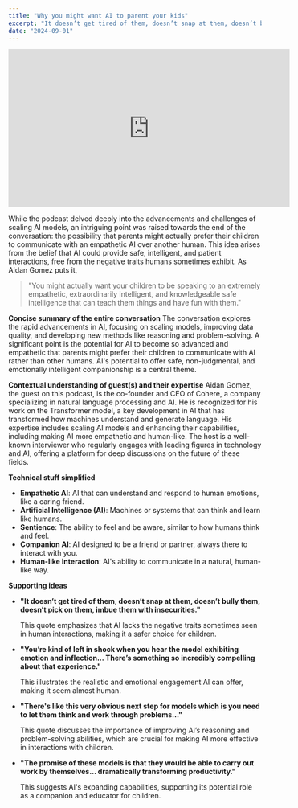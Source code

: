 ```yaml
---
title: "Why you might want AI to parent your kids"
excerpt: "It doesn’t get tired of them, doesn’t snap at them, doesn’t bully them, doesn’t pick on them, imbue them with insecurities."
date: "2024-09-01"
---
```


<iframe 
    width="560" 
    height="315" 
    src="https://www.youtube.com/embed/FUGosOgiTeI" 
    title="YouTube video player" 
    frameborder="0" 
    allow="accelerometer; autoplay; clipboard-write; encrypted-media; gyroscope; picture-in-picture" 
    allowfullscreen>
</iframe>


While the podcast delved deeply into the advancements and challenges of scaling AI models, an intriguing point was raised towards the end of the conversation: the possibility that parents might actually prefer their children to communicate with an empathetic AI over another human. This idea arises from the belief that AI could provide safe, intelligent, and patient interactions, free from the negative traits humans sometimes exhibit. As Aidan Gomez puts it, 

>"You might actually want your children to be speaking to an extremely empathetic, extraordinarily intelligent, and knowledgeable safe intelligence that can teach them things and have fun with them."

**Concise summary of the entire conversation**
The conversation explores the rapid advancements in AI, focusing on scaling models, improving data quality, and developing new methods like reasoning and problem-solving. A significant point is the potential for AI to become so advanced and empathetic that parents might prefer their children to communicate with AI rather than other humans. AI's potential to offer safe, non-judgmental, and emotionally intelligent companionship is a central theme.

**Contextual understanding of guest(s) and their expertise**
Aidan Gomez, the guest on this podcast, is the co-founder and CEO of Cohere, a company specializing in natural language processing and AI. He is recognized for his work on the Transformer model, a key development in AI that has transformed how machines understand and generate language. His expertise includes scaling AI models and enhancing their capabilities, including making AI more empathetic and human-like. The host is a well-known interviewer who regularly engages with leading figures in technology and AI, offering a platform for deep discussions on the future of these fields.

**Technical stuff simplified**
- **Empathetic AI**: AI that can understand and respond to human emotions, like a caring friend.
- **Artificial Intelligence (AI)**: Machines or systems that can think and learn like humans.
- **Sentience**: The ability to feel and be aware, similar to how humans think and feel.
- **Companion AI**: AI designed to be a friend or partner, always there to interact with you.
- **Human-like Interaction**: AI's ability to communicate in a natural, human-like way.

**Supporting ideas**
- **"It doesn’t get tired of them, doesn’t snap at them, doesn’t bully them, doesn’t pick on them, imbue them with insecurities."**
    
    This quote emphasizes that AI lacks the negative traits sometimes seen in human interactions, making it a safer choice for children.
    
- **"You’re kind of left in shock when you hear the model exhibiting emotion and inflection... There’s something so incredibly compelling about that experience."**
    
    This illustrates the realistic and emotional engagement AI can offer, making it seem almost human.
    
- **"There's like this very obvious next step for models which is you need to let them think and work through problems..."**
    
    This quote discusses the importance of improving AI’s reasoning and problem-solving abilities, which are crucial for making AI more effective in interactions with children.
    
- **"The promise of these models is that they would be able to carry out work by themselves... dramatically transforming productivity."**
    
    This suggests AI's expanding capabilities, supporting its potential role as a companion and educator for children.
